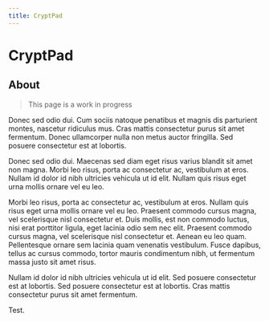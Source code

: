 ```yaml
---
title: CryptPad
---
```


# CryptPad

## About

> This page is a work in progress

Donec sed odio dui. Cum sociis natoque penatibus et magnis dis parturient montes, nascetur ridiculus mus. Cras mattis consectetur purus sit amet fermentum. Donec ullamcorper nulla non metus auctor fringilla. Sed posuere consectetur est at lobortis.

Donec sed odio dui. Maecenas sed diam eget risus varius blandit sit amet non magna. Morbi leo risus, porta ac consectetur ac, vestibulum at eros. Nullam id dolor id nibh ultricies vehicula ut id elit. Nullam quis risus eget urna mollis ornare vel eu leo.

Morbi leo risus, porta ac consectetur ac, vestibulum at eros. Nullam quis risus eget urna mollis ornare vel eu leo. Praesent commodo cursus magna, vel scelerisque nisl consectetur et. Duis mollis, est non commodo luctus, nisi erat porttitor ligula, eget lacinia odio sem nec elit. Praesent commodo cursus magna, vel scelerisque nisl consectetur et. Aenean eu leo quam. Pellentesque ornare sem lacinia quam venenatis vestibulum. Fusce dapibus, tellus ac cursus commodo, tortor mauris condimentum nibh, ut fermentum massa justo sit amet risus.

Nullam id dolor id nibh ultricies vehicula ut id elit. Sed posuere consectetur est at lobortis. Sed posuere consectetur est at lobortis. Cras mattis consectetur purus sit amet fermentum.

Test.
